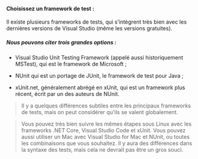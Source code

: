 #### Choisissez un framework de test :

Il existe plusieurs frameworks de tests, qui s’intègrent très bien avec les dernières versions de Visual Studio (même les versions gratuites).

##### Nous pouvons citer trois grandes options :

- Visual Studio Unit Testing Framework (appelé aussi historiquement MSTest), qui est le framework de Microsoft ;

- NUnit  qui est un portage de JUnit, le framework de test pour Java ;

- xUnit.net, généralement abrégé en xUnit, qui est un framework plus récent, écrit par un des auteurs de NUnit.

>Il y a quelques différences subtiles entre les principaux frameworks de tests, mais on peut considérer qu’ils se valent globalement.

>Vous pouvez très bien suivre les mêmes étapes sous Linux avec les frameworks .NET Core, Visual Studio Code et xUnit. Vous pouvez aussi utiliser un Mac avec Visual Studio for Mac et NUnit, ou toutes les combinaisons que vous souhaitez. Il y aura des différences dans la syntaxe des tests, mais cela ne devrait pas être un gros souci.
